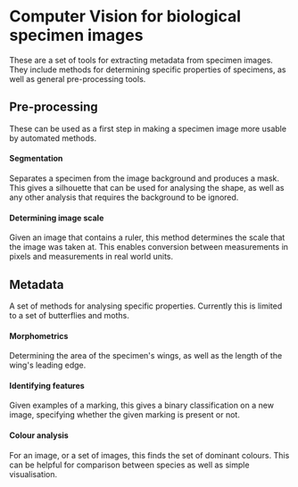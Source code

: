 # Computer Vision for biological specimen images
These are a set of tools for extracting metadata from specimen images. They include methods for determining specific properties of specimens, as well as general pre-processing tools. 


## Pre-processing
These can be used as a first step in making a specimen image more usable by automated methods.
#### Segmentation
Separates a specimen from the image background and produces a mask. This gives a silhouette that can be used for analysing the shape, as well as any other analysis that requires the background to be ignored.
#### Determining image scale
Given an image that contains a ruler, this method  determines the scale that the image was taken at. This enables conversion between measurements in pixels and measurements in real world units.


## Metadata
A set of methods for analysing specific properties. Currently this is limited to a set of butterflies and moths.
#### Morphometrics
Determining the area of the specimen's wings, as well as the length of the wing's leading edge.
#### Identifying features
Given examples of a marking, this gives a binary classification on a new image, specifying whether the given marking is present or not.
#### Colour analysis
For an image, or a set of images, this finds the set of dominant colours. This can be helpful for comparison between species as well as simple visualisation. 
